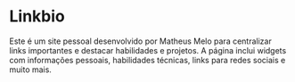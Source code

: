 # Linkbio
Este é um site pessoal desenvolvido por Matheus Melo para centralizar links importantes e destacar habilidades e projetos. A página inclui widgets com informações pessoais, habilidades técnicas, links para redes sociais e muito mais.
